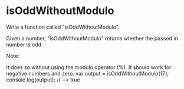 # isOddWithoutModulo
Write a function called "isOddWithoutModulo".

Given a number, "isOddWithoutModulo" returns whether the passed in number is odd.

Note:

It does so without using the modulo operator (%).
It should work for negative numbers and zero.
var output = isOddWithoutModulo(17);
console.log(output); // --> true
